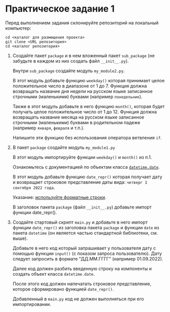 # Практическое задание 1

Перед выполнением задания склонируйте репозиторий на локальный компьютер:

```
cd <каталог для размещения проекта>
git clone <URL репозитория>
cd <каталог репозитория>
```

1. Создайте пакет `package` и в нем вложенный пакет `sub_package` (не забудьте в каждом из них создать файл `__init__.py`).

   Внутри `sub_package` создайте модуль `my_module2.py`.
   
   В этот модуль добавьте функцию `weekday()` которая принимает целое положительное число в диапазоне от 1 до 7. Функция должна возвращать название дня недели на русском языке записанное строчными (маленькими) буквами (например `понедельник`).

   Также в этот модуль добавьте в него функцию `month()`, которая будет получать целое положительное число от 1 до 12. Функция должна возвращать название месяца на русском языке записанное строчными (маленькими) буквами в родительном падеже (например `января`, `февраля` и т.п.).

   Напишите эти функцию без использования оператора ветвления `if`.

2. В пакет `package` создайте модуль `my_module1.py`

   В этот модуль импортируйте функции `weekday()` и `month()` из п.1.

   Ознакомьтесь с документацией по объектам класса [`datetime.date`](https://docs.python.org/3/library/datetime.html#date-objects).

   В этот модуль добавьте функцию `date_repr()` которая получает дату и возвращает строковое представление даты вида: `четверг 1 сентября 2022 года`.

   Указание: [используйте форматные строки](https://pythonz.net/references/named/str-f/).

   В заголовок пакета `package` (файл `__init__.py`) добавьте импорт функции date_repr().

3. Создайте стартовый скрипт `main.py` и добавьте в него импорт функции `date_repr()` из заголовка пакета `package` и функции `date` из пакета `datetime` (он является частью стандартной библиотеки, см. выше).

   Добавьте в него код который запрашивает у пользователя дату с помощью функции `input()` (с показом запроса пользователю). Дату следует запросить в формате "ДД.ММ.ГГГГ" (например 01.09.2022).

   Далее код должен разбить введенную строку на компоненты и создать объект класса `datetime.date`.

   После этого код должен напечатать строковое представление, которое сформировано функцией `date_repr()`.

   Добавленный в `main.py` код не должен выполняться при его импортировании.

